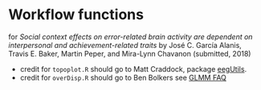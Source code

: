 # Workflow functions

for _Social context effects on error-related brain activity are dependent on interpersonal and achievement-related traits_ by José C. García Alanis, Travis E. Baker, Martin Peper, and Mira-Lynn Chavanon (submitted, 2018)

- credit for `topoplot.R` should go to  Matt Craddock, package [eegUtils](https://github.com/craddm/eegUtils).
- credit for `overDisp.R` should go to Ben Bolkers see [GLMM FAQ](https://bbolker.github.io/mixedmodels-misc/glmmFAQ.html#overdispersion)
